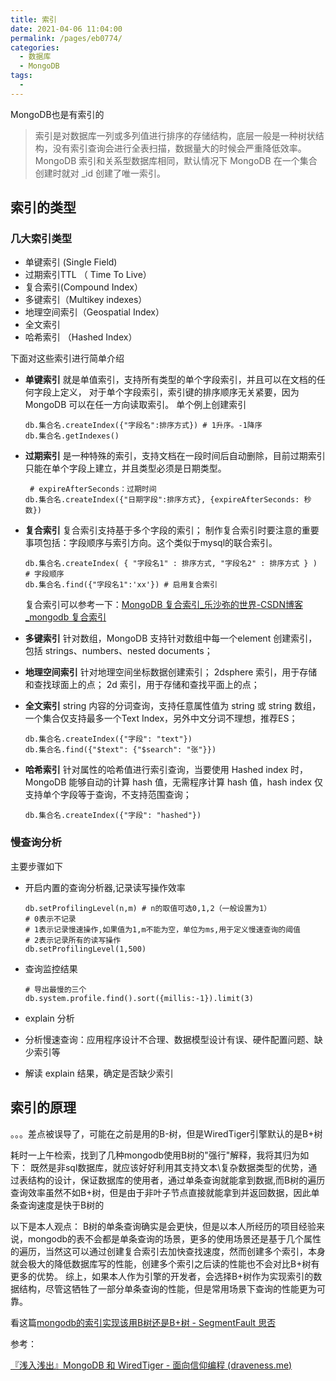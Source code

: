 ```yaml
---
title: 索引
date: 2021-04-06 11:04:00
permalink: /pages/eb0774/
categories:
  - 数据库
  - MongoDB
tags:
  - 
---
```

MongoDB也是有索引的

> 索引是对数据库一列或多列值进行排序的存储结构，底层一般是一种树状结构，没有索引查询会进行全表扫描，数据量大的时候会严重降低效率。MongoDB 索引和关系型数据库相同，默认情况下 MongoDB 在一个集合创建时就对 _id 创建了唯一索引。

## 索引的类型

### 几大索引类型

- 单键索引 (Single Field)
- 过期索引TTL （ Time To Live）
- 复合索引(Compound Index）
- 多键索引（Multikey indexes）
- 地理空间索引（Geospatial Index）
- 全文索引
- 哈希索引 （Hashed Index）

下面对这些索引进行简单介绍

- **单键索引** 就是单值索引，支持所有类型的单个字段索引，并且可以在文档的任何字段上定义， 对于单个字段索引，索引键的排序顺序无关紧要，因为 MongoDB 可以在任一方向读取索引。 单个例上创建索引

  ```shell
  db.集合名.createIndex({"字段名":排序方式}) # 1升序。-1降序
  db.集合名.getIndexes()
  ```

- **过期索引** 是一种特殊的索引，支持文档在一段时间后自动删除，目前过期索引只能在单个字段上建立，并且类型必须是日期类型。

  ```shell
   # expireAfterSeconds：过期时间
  db.集合名.createIndex({"日期字段":排序方式}, {expireAfterSeconds: 秒数})
  ```

- **复合索引** 复合索引支持基于多个字段的索引； 制作复合索引时要注意的重要事项包括：字段顺序与索引方向。这个类似于mysql的联合索引。

  ```shell
  db.集合名.createIndex( { "字段名1" : 排序方式, "字段名2" : 排序方式 } )
  # 字段顺序
  db.集合名.find({"字段名1":'xx'}) # 启用复合索引
  ```

  复合索引可以参考一下：[MongoDB 复合索引_乐沙弥的世界-CSDN博客_mongodb 复合索引](https://blog.csdn.net/leshami/article/details/53542371)

- **多键索引** 针对数组，MongoDB 支持针对数组中每一个element 创建索引，包括 strings、numbers、nested documents；

- **地理空间索引** 针对地理空间坐标数据创建索引； 2dsphere 索引，用于存储和查找球面上的点； 2d 索引，用于存储和查找平面上的点；

- **全文索引** string 内容的分词查询，支持任意属性值为 string 或 string 数组，一个集合仅支持最多一个Text Index，另外中文分词不理想，推荐ES；

  ```shell
  db.集合名.createIndex({"字段": "text"})
  db.集合名.find({"$text": {"$search": "张"}})
  ```

- **哈希索引**   针对属性的哈希值进行索引查询，当要使用 Hashed index 时，MongoDB 能够自动的计算 hash 值，无需程序计算 hash 值，hash index 仅支持单个字段等于查询，不支持范围查询；

  ```shell
  db.集合名.createIndex({"字段": "hashed"})
  ```

### 慢查询分析

主要步骤如下

- 开启内置的查询分析器,记录读写操作效率

  ```shell
  db.setProfilingLevel(n,m) # n的取值可选0,1,2（一般设置为1）
  # 0表示不记录
  # 1表示记录慢速操作,如果值为1,m不能为空，单位为ms,用于定义慢速查询的阈值
  # 2表示记录所有的读写操作
  db.setProfilingLevel(1,500)
  ```

- 查询监控结果

  ```shell
  # 导出最慢的三个
  db.system.profile.find().sort({millis:-1}).limit(3)
  ```

- explain 分析

- 分析慢速查询：应用程序设计不合理、数据模型设计有误、硬件配置问题、缺少索引等

- 解读 explain 结果，确定是否缺少索引

## 索引的原理

。。。差点被误导了，可能在之前是用的B-树，但是WiredTiger引擎默认的是B+树

耗时一上午检索，找到了几种mongodb使用B树的"强行"解释，我将其归为如下：
既然是非sql数据库，就应该好好利用其支持文本\复杂数据类型的优势，通过表结构的设计，保证数据库的使用者，通过单条查询就能拿到数据,而B树的遍历查询效率虽然不如B+树，但是由于非叶子节点直接就能拿到并返回数据，因此单条查询速度是快于B树的

以下是本人观点：
B树的单条查询确实是会更快，但是以本人所经历的项目经验来说，mongodb的表不会都是单条查询的场景，更多的使用场景还是基于几个属性的遍历，当然这可以通过创建复合索引去加快查找速度，然而创建多个索引，本身就会极大的降低数据库写的性能，创建多个索引之后读的性能也不会对比B+树有更多的优势。
综上，如果本人作为引擎的开发者，会选择B+树作为实现索引的数据结构，尽管这牺牲了一部分单条查询的性能，但是常用场景下查询的性能更为可靠。

看这篇[mongodb的索引实现该用B树还是B+树 - SegmentFault 思否](https://segmentfault.com/a/1190000039183811)

参考：

[『浅入浅出』MongoDB 和 WiredTiger - 面向信仰编程 (draveness.me)](https://draveness.me/mongodb-wiredtiger/)

